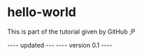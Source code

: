 # hello-world
This is part of the tutorial given by GitHub ;P

---- updated ---
---- version 0.1 ----
